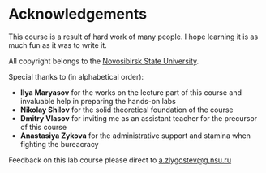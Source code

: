 # Acknowledgements

This course is a result of hard work of many people. I hope learning it is as much fun as it was to write it.

All copyright belongs to the [Novosibirsk State University](https://nsu.ru).

Special thanks to (in alphabetical order):

- **Ilya Maryasov** for the works on the lecture part of this course and invaluable help in preparing the hands-on labs
- **Nikolay Shilov** for the solid theoretical foundation of the course
- **Dmitry Vlasov** for inviting me as an assistant teacher for the precursor of this course
- **Anastasiya Zykova** for the administrative support and stamina when fighting the bureacracy

Feedback on this lab course please direct to <a.zlygostev@g.nsu.ru>
